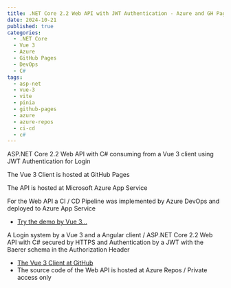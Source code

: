 ```yaml
---
title: .NET Core 2.2 Web API with JWT Authentication - Azure and GH Pages 
date: 2024-10-21
published: true
categories:
  - .NET Core
  - Vue 3
  - Azure
  - GitHub Pages
  - DevOps
  - C#  
tags:
  - asp-net
  - vue-3
  - vite
  - pinia
  - github-pages
  - azure
  - azure-repos
  - ci-cd
  - c#
---
```



ASP.NET Core 2.2 Web API with C# consuming from a Vue 3 client using JWT Authentication for Login

The Vue 3 Client is hosted at GitHub Pages 

The API is hosted at Microsoft Azure App Service

For the Web API a CI / CD Pipeline was implemented by Azure DevOps and deployed to Azure App Service

<ul>
<li>
<a href="https://persteenolsen.github.io/vue-3-jwt-auth-gh-pages-client/" target="_blank" title="Vue 3 - JWT Authentication">Try the demo by Vue 3...</a>
</li>

</ul>

<p>A Login system by a Vue 3 and a Angular client / ASP.NET Core 2.2 Web API with C# secured by HTTPS and Authentication by a JWT with the Baerer schema in the Authorization Header</p>

<ul>

<li><a href="https://github.com/persteenolsen/vue-3-jwt-auth-gh-pages-client" target="_blank">The Vue 3 Client at GitHub</a></li>

<li>The source code of the Web API is hosted at Azure Repos / Private access only</li>
</ul>
